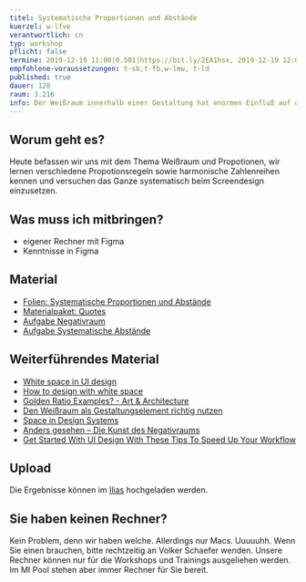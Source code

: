 ```yaml
---
titel: Systematische Proportionen und Abstände
kuerzel: w-lfve
verantwortlich: cn
typ: workshop
pflicht: false
termine: 2019-12-19 11:00|0.501|https://bit.ly/2EA1hsx, 2019-12-19 12:00|0.502|https://bit.ly/2EpCrLK
empfohlene-voraussetzungen: t-sb,t-fb,w-lmw, t-ld
published: true
dauer: 120
raum: 3.216
info: Der Weißraum innerhalb einer Gestaltung hat enormen Einfluß auf die Wirkung der Gesamtkomposition. Heute gibt es Basics zum systematischen Aufbau von Abständen und Proportionen. Wie gehen wir systematisch mit Größen und Abständen um?
---
```


## Worum geht es?
Heute befassen wir uns mit dem Thema Weißraum und Propotionen, wir lernen verschiedene Propotionsregeln sowie harmonische Zahlenreihen kennen und versuchen das Ganze systematisch beim Screendesign einzusetzen.

## Was muss ich mitbringen?
- eigener Rechner mit Figma
- Kenntnisse in Figma



## Material

- [Folien: Systematische Proportionen und Abstände](../../download/workshops/systematische-proportionen-und-abstaende/systematische-proportionen-und-abstaende.pdf)
- [Materialpaket: Quotes](../../download/workshops/systematische-proportionen-und-abstaende/quotes.zip)
- [Aufgabe Negativraum](/mi-bachelor-screendesign/assignments/whitespacing-1/)
- [Aufgabe Systematische Abstände](/mi-bachelor-screendesign/assignments/whitespacing-2/)


## Weiterführendes Material
- [White space in UI design](https://uxplanet.org/white-space-in-ui-design-8647d4f685a7)
- [How to design with white space](https://blog.prototypr.io/importance-of-white-space-in-design-5a40c0e65bfd)
- [Golden Ratio Examples? - Art & Architecture](https://www.geogebra.org/m/nmuaSXrK)
- [Den Weißraum als Gestaltungselement richtig nutzen](https://www.unternehmer-impulse.de/start/item/den-weissraum-als-gestaltungselement-richtig-nutzen)
- [Space in Design Systems](https://medium.com/eightshapes-llc/space-in-design-systems-188bcbae0d62)
- [Anders gesehen – Die Kunst des Negativraums](https://www.justinmind.com/blog/10-examples-of-white-space-design-websites-youll-want-to-copy/)
- [Get Started With UI Design With These Tips To Speed Up Your Workflow](https://www.smashingmagazine.com/2019/12/ui-design-tips-speed-up-workflow/)

## Upload
Die Ergebnisse können im [Ilias](https://bit.ly/2Pnya0k) hochgeladen werden. 

## Sie haben keinen Rechner?
Kein Problem, denn wir haben welche. Allerdings nur Macs. Uuuuuhh. Wenn Sie einen brauchen, bitte rechtzeitig an Volker Schaefer wenden. Unsere Rechner können nur für die Workshops und Trainings ausgeliehen werden. Im MI Pool stehen aber immer Rechner für Sie bereit.
